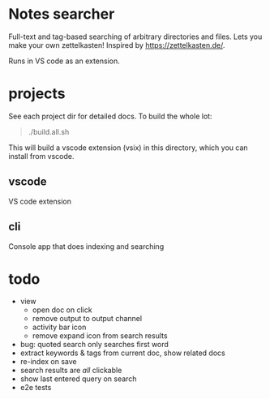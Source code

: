 # Notes searcher

Full-text and tag-based searching of arbitrary directories and files.
Lets you make your own zettelkasten! Inspired by https://zettelkasten.de/.

Runs in VS code as an extension.


# projects

See each project dir for detailed docs. To build the whole lot:

> ./build.all.sh

This will build a vscode extension (vsix) in this directory, which
you can install from vscode.

## vscode

VS code extension

## cli

Console app that does indexing and searching


# todo
- view
    - open doc on click
    - remove output to output channel
    - activity bar icon
    - remove expand icon from search results
- bug: quoted search only searches first word
- extract keywords & tags from current doc, show related docs
- re-index on save
- search results are _all_ clickable
- show last entered query on search
- e2e tests
